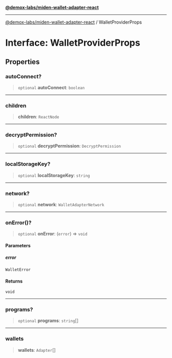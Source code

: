 [**@demox-labs/miden-wallet-adapter-react**](../README.md)

***

[@demox-labs/miden-wallet-adapter-react](../README.md) / WalletProviderProps

# Interface: WalletProviderProps

## Properties

### autoConnect?

> `optional` **autoConnect**: `boolean`

***

### children

> **children**: `ReactNode`

***

### decryptPermission?

> `optional` **decryptPermission**: `DecryptPermission`

***

### localStorageKey?

> `optional` **localStorageKey**: `string`

***

### network?

> `optional` **network**: `WalletAdapterNetwork`

***

### onError()?

> `optional` **onError**: (`error`) => `void`

#### Parameters

##### error

`WalletError`

#### Returns

`void`

***

### programs?

> `optional` **programs**: `string`[]

***

### wallets

> **wallets**: `Adapter`[]
